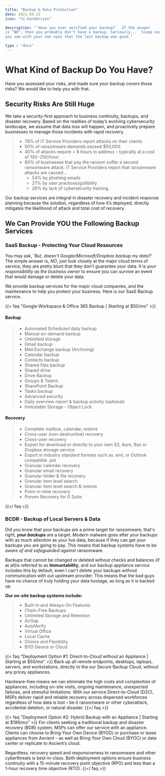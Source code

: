 ```yaml
---
title: "Backup & Data Protection"
date: 2021-04-23
icon: "ti-harddrives"

description: "`Have you ever verified your backup?`  If the answer
is “NO”, then you probably don’t have a backup. Seriously...  Sleep easy, knowing
you saw with your own eyes that the last backup was good."

type : "docs"
---
```

# What Kind of Backup Do You Have?

 Have you assessed your risks, and made sure your backup covers those risks? We would like to help you with that.

## Security Risks Are Still Huge

We take a security-first approach to business continuity, backups, and disaster recovery. Based on the realities of today’s evolving cybersecurity landscape, we assume that data loss will happen, and proactively prepare businesses to manage those incidents with rapid recovery.

> - 78% of IT Service Providers report attacks on their clients.
> - 50% of ransomware demands exceed $50,000.
> - 40% of attacks require > 8 hours to address – typically at a cost of $100-$250/hour.
> - 80% of businesses that pay the ransom suffer a second ransomware attack.
>   IT Service Providers report that ransomware attacks are caused...
>	  - 54% by phishing emails
>	  - 27% by user practices/gullibility
>	  - 26% by lack of cybersecurity training.

Our backup services are integral in disaster recovery and incident response planning because the solution, regardless of how it’s deployed, directly mitigates the likelihood of attack and total cost of recovery.



## We Can Provide YOU the Following Backup Services

### SaaS Backup - Protecting Your Cloud Resources

You may ask, '*But, doesn't Google/Microsoft/Dropbox backup my data?*' The simple answer is, *NO*, just look closely at the major cloud terms of service, they are pretty blunt that they don't guarantee your data. It is *your responsiblility as the business owner* to ensure you can survive an event that would damage or delete your data.

We provide backup services for the major cloud companies, and the maintenance to help you protect your business. Here is our SaaS Backup service.

{{< faq "Google Workspace & Office 365 Backup | Starting at $50/mo" >}}

#### Backup

>	- Automated Scheduled daily backup
>	- Manual on-demand backup
>	- Unlimited storage
>	- Gmail backup
>	- Mail Exchange backup (Archiving)
>	- Calendar backup
>	- Contacts backup
>	- Shared files backup
>	- Shared drive
>	- Drive Backup
>	- Groups & Teams
>	- SharePoint Backup
>	- Tasks backup
>	- Advanced security
>	- Daily overview report & backup activity (optional)
>	- Immutable Storage - Object Lock

#### Recovery

>	- Complete mailbox, calendar, restore
>	- Cross-user (non-destructive) recovery
>	- Cross-user recovery
>	- Export for download or directly to your own S3, Aure, Box or Dropbox storage service
>	- Export in industry standard formats such as .eml, or Outlook compatible .pst
>	- Granular calendar recovery
>	- Granular email recovery
>	- Granular folder & file recovery
>	- Granular item level search
>	- Granular item level search & restore
>	- Point-in-time recovery
>	- Proven Recovery for G Suite

{{</ faq >}}

### BCDR - Backup of Local Servers & Data

Did you know that your backups are a prime target for ransomware; that's right, _**your backups**_ are a target. Modern malware goes after your backups with as much attention as your live data, because if they can get your backups you are going to pay. This means that backup systems have to be *aware of and safeguarded against* ransomware.


Backups that cannot be changed or deleted without checks and balances (if at all)is referred to as **Immuntability**, and our backup appliance service includes this by default, even I can't delete your backups without communication with out upstream provider. This means that the bad guys have no chance of truly holding your data hostage, as long as it is backed up.

**Our on-site backup systems include:**

> - Built-In and Always-On Features
> - Chain-Free Backups
> - Unlimited Storage and Retention
> - AirGap
> - AutoVerify
> - Virtual Office
> - Local Cache
> - Choice and Flexibility
> - BYO Device or Cloud

{{< faq "Deployment Option #1: Direct-to-Cloud without an Appliance | Starting at $50/mo" >}}
Back up all remote endpoints, desktops, laptops, servers, and workstations, directly to the our Secure Backup Cloud, without any pricey appliances.

Hardware-free means we can eliminate the high costs and complexities of appliances, including on-site visits, ongoing maintenance, unexpected failures, and stressful limitations. With our service Direct-to-Cloud (D2C), MSPs deliver rapid and reliable recovery across dispersed workforces regardless of how data is lost – be it ransomware or other cyberattack, accidental deletion, or natural disaster.
{{</ faq >}}

{{< faq "Deployment Option #2: Hybrid Backup with an Appliance | Starting at $199/mo" >}}
For clients seeking a traditional backup and disaster recovery (BDR) system, MSPs can offer our service with an appliance. Clients can choose to Bring Your Own Device (BYOD) or purchase or lease appliances from Axcient – as well as Bring Your Own Cloud (BYOC) or data center or replicate to Axcient’s cloud.

Regardless, recovery speed and responsiveness to ransomware and other cyberthreats is best-in-class. Both deployment options ensure business continuity with a 15-minute recovery point objective (RPO) and less than a 1-hour recovery time objective (RTO).
{{</ faq >}}
